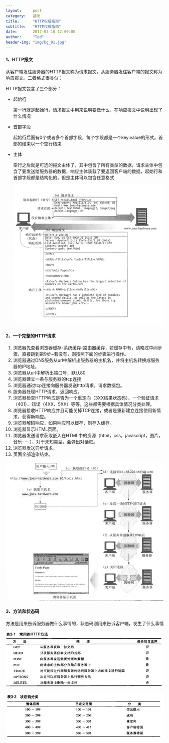 ```yaml
---
layout:     post
category:   基础
title:      "HTTP权威指南"
subtitle:   "HTTP权威指南"
date:       2017-03-10 12:00:00
author:     "Ted"
header-img: "img/bg_01.jpg"
---
```


#### 1、HTTP报文

从客户端发往服务器的HTTP报文称为请求报文，从服务器发往客户端的报文称为响应报文。二者格式很类似：

HTTP报文包含了三个部分：

- 起始行

  第一行就是起始行，请求报文中用来说明要做什么，在响应报文中说明出现了什么情况

- 首部字段

  起始行后面有0个或者多个首部字段，每个字段都是一个key:value的形式。首部的结束以一个空行结束

- 主体

  空行之后就是可选的报文主体了，其中包含了所有类型的数据，请求主体中包含了要发送给服务器的数据，响应主体装载了要返回客户端的数据，起始行和首部字段都是结构化的，但是主体可以包含任意格式

  ![](/img/Simple_8/05.png)

#### 2、一个完整的HTTP请求

1. 浏览器先查看浏览器缓存-系统缓存-路由器缓存，若缓存中有，请略过中间步骤，直接跳到第9步~若没有，则按照下面的步骤进行操作。
2. 浏览器通过DNS服务从url中解析出服务器的主机名，并将主机名转换成服务器的IP地址。
3. 浏览器从url中解析出端口号，默认80
4. 浏览器建立一条与服务器的tcp连接
5. 浏览器通过tcp连接向服务器发送http请求，请求数据包。
6. 服务器处理HTTP请求，返回响应。
7. 浏览器检查HTTP响应是否为一个重定向（3XX结果状态码）、一个验证请求（401）、错误（4XX、5XX）等等，这些都需要根据具体情况分类处理。
8. 浏览器接收HTTP响应并且可能关掉TCP连接，或者是重新建立连接使用新情求，获得新响应。
9. 浏览器解码响应，如果响应可以缓存，则存入缓存。
10. 浏览器显示HTML页面。
11. 浏览器发送请求获取嵌入在HTML中的资源（html，css，javascript，图片，音乐······），对于未知类型，会弹出对话框。
12. 浏览器发送异步请求。
13. 页面全部渲染结束。

![](/img/Simple_8/06.png)

#### 3、方法和状态码

方法是用来告诉服务器做什么事情的，状态码则用来告诉客户端，发生了什么事情

![](/img/Simple_8/07.png)

![](/img/Simple_8/08.png)





